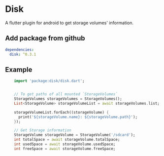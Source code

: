 # Disk

A flutter plugin for android to get storage volumes' information.

## Add package from github

```yaml
dependencies:
  disk: ^0.3.1
```

## Example

```dart
    import 'package:disk/disk.dart';


    // To get paths of all mounted `StorageVolumes`
    StorageVolumes storageVolumes = StorageVolumes();
    List<StorageVolume> storageVolumeList = await storageVolumes.list;

    storageVolumeList.forEach((storageVolume) {
      print('${storageVolume.name}: ${storageVolume.path}');
    });

    // Get Storage information
    StorageVolume storageVolume = StorageVolume('/sdcard');
    int totalSpace = await storageVolume.totalSpace;
    int usedSpace = await storageVolume.usedSpace;
    int freeSpace = await storageVolume.freeSpace;



```
